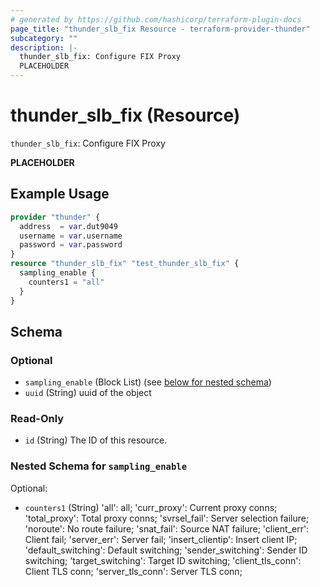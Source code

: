 ```yaml
---
# generated by https://github.com/hashicorp/terraform-plugin-docs
page_title: "thunder_slb_fix Resource - terraform-provider-thunder"
subcategory: ""
description: |-
  thunder_slb_fix: Configure FIX Proxy
  PLACEHOLDER
---
```


# thunder_slb_fix (Resource)

`thunder_slb_fix`: Configure FIX Proxy

__PLACEHOLDER__

## Example Usage

```terraform
provider "thunder" {
  address  = var.dut9049
  username = var.username
  password = var.password
}
resource "thunder_slb_fix" "test_thunder_slb_fix" {
  sampling_enable {
    counters1 = "all"
  }
}
```

<!-- schema generated by tfplugindocs -->
## Schema

### Optional

- `sampling_enable` (Block List) (see [below for nested schema](#nestedblock--sampling_enable))
- `uuid` (String) uuid of the object

### Read-Only

- `id` (String) The ID of this resource.

<a id="nestedblock--sampling_enable"></a>
### Nested Schema for `sampling_enable`

Optional:

- `counters1` (String) 'all': all; 'curr_proxy': Current proxy conns; 'total_proxy': Total proxy conns; 'svrsel_fail': Server selection failure; 'noroute': No route failure; 'snat_fail': Source NAT failure; 'client_err': Client fail; 'server_err': Server fail; 'insert_clientip': Insert client IP; 'default_switching': Default switching; 'sender_switching': Sender ID switching; 'target_switching': Target ID switching; 'client_tls_conn': Client TLS conn; 'server_tls_conn': Server TLS conn;


